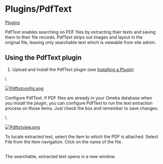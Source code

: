 Plugins/PdfText
===============


[Plugins](../Plugins.1.html "Plugins")


PdfText enables searching on PDF files by extracting their texts and
saving them to their file records. PdfText strips out images and layout
in the original file, leaving only searchable text which is viewable
from site admin.

Using the PdfText plugin
-----------------------------------------------------------------------------------------

1.  Upload and install the PdfText plugin (see [Installing a Plugin](../Managing_Plugins_2.0.html#Installing_a_Plugin "Managing Plugins 2.0"))

\

[![Pdftxtconfig.png](https://omeka.org/c/images/c/c9/Pdftxtconfig.png)](https://omeka.org/codex/File:Pdftxtconfig.png)


Configure PdfText. If PDF files are already in your Omeka database when
you install the plugin, you can configure PdfText to run the text
extraction process on those items. Just check the box and remember to
save changes.

\

[![Pdftxtview.png](https://omeka.org/c/images/0/02/Pdftxtview.png)](https://omeka.org/codex/File:Pdftxtview.png)

To locate extracted text, select the item to which the PDF is attached.
Select File from the Item navigation. Click on the name of the file.

\
 The searchable, extracted text opens in a new window.
